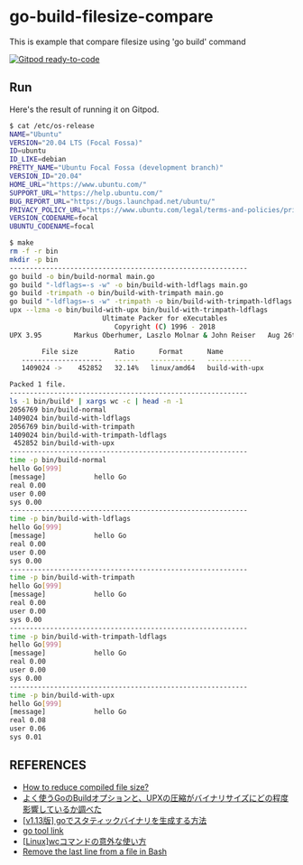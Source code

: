 # go-build-filesize-compare
This is example that compare filesize using 'go build' command

[![Gitpod ready-to-code](https://img.shields.io/badge/Gitpod-ready--to--code-blue?logo=gitpod)](https://gitpod.io/#https://github.com/devlights/go-build-filesize-compare)

## Run

Here's the result of running it on Gitpod.

```sh
$ cat /etc/os-release
NAME="Ubuntu"
VERSION="20.04 LTS (Focal Fossa)"
ID=ubuntu
ID_LIKE=debian
PRETTY_NAME="Ubuntu Focal Fossa (development branch)"
VERSION_ID="20.04"
HOME_URL="https://www.ubuntu.com/"
SUPPORT_URL="https://help.ubuntu.com/"
BUG_REPORT_URL="https://bugs.launchpad.net/ubuntu/"
PRIVACY_POLICY_URL="https://www.ubuntu.com/legal/terms-and-policies/privacy-policy"
VERSION_CODENAME=focal
UBUNTU_CODENAME=focal
```

```sh
$ make
rm -f -r bin
mkdir -p bin
-----------------------------------------------------------
go build -o bin/build-normal main.go
go build "-ldflags=-s -w" -o bin/build-with-ldflags main.go
go build -trimpath -o bin/build-with-trimpath main.go
go build "-ldflags=-s -w" -trimpath -o bin/build-with-trimpath-ldflags main.go
upx --lzma -o bin/build-with-upx bin/build-with-trimpath-ldflags
                       Ultimate Packer for eXecutables
                          Copyright (C) 1996 - 2018
UPX 3.95        Markus Oberhumer, Laszlo Molnar & John Reiser   Aug 26th 2018

        File size         Ratio      Format      Name
   --------------------   ------   -----------   -----------
   1409024 ->    452852   32.14%   linux/amd64   build-with-upx                

Packed 1 file.
-----------------------------------------------------------
ls -1 bin/build* | xargs wc -c | head -n -1
2056769 bin/build-normal
1409024 bin/build-with-ldflags
2056769 bin/build-with-trimpath
1409024 bin/build-with-trimpath-ldflags
 452852 bin/build-with-upx
-----------------------------------------------------------
time -p bin/build-normal
hello Go[999]
[message]            hello Go
real 0.00
user 0.00
sys 0.00
-----------------------------------------------------------
time -p bin/build-with-ldflags
hello Go[999]
[message]            hello Go
real 0.00
user 0.00
sys 0.00
-----------------------------------------------------------
time -p bin/build-with-trimpath
hello Go[999]
[message]            hello Go
real 0.00
user 0.00
sys 0.00
-----------------------------------------------------------
time -p bin/build-with-trimpath-ldflags
hello Go[999]
[message]            hello Go
real 0.00
user 0.00
sys 0.00
-----------------------------------------------------------
time -p bin/build-with-upx
hello Go[999]
[message]            hello Go
real 0.08
user 0.06
sys 0.01
```

## REFERENCES

- [How to reduce compiled file size?](https://stackoverflow.com/questions/3861634/how-to-reduce-compiled-file-size)
- [よく使うGoのBuildオプションと、UPXの圧縮がバイナリサイズにどの程度影響しているか調べた](https://qiita.com/laqiiz/items/80c103e719346f398b37)
- [[v1.13版] goでスタティックバイナリを生成する方法](https://iguchitomokatsu.com/posts/how-to-make-static-binary-of-golang/)
- [go tool link](https://golang.org/cmd/link/)
- [[Linux]wcコマンドの意外な使い方](https://cammy.co.jp/technical/2016/09/29/linuxwc%E3%82%B3%E3%83%9E%E3%83%B3%E3%83%89%E3%81%AE%E4%BB%A5%E5%A4%96%E3%81%AA%E4%BD%BF%E3%81%84%E6%96%B9/)
- [Remove the last line from a file in Bash](https://stackoverflow.com/questions/4881930/remove-the-last-line-from-a-file-in-bash)
